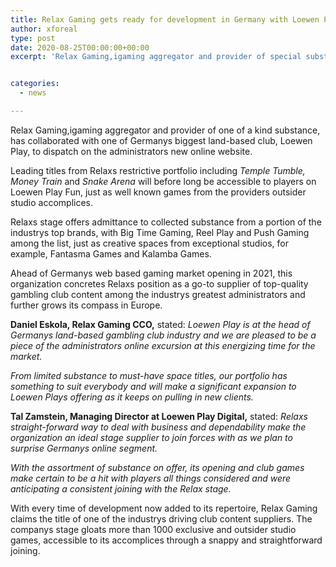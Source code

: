 ```yaml
---
title: Relax Gaming gets ready for development in Germany with Loewen Play deal
author: xforeal 
type: post
date: 2020-08-25T00:00:00+00:00
excerpt: 'Relax Gaming,igaming aggregator and provider of special substance, has collaborated with one of Germanys biggest land-based gambling clubs, Loewen Play, to dispatch on the administrators new online site '


categories:
  - news

---
```

Relax Gaming,igaming aggregator and provider of one of a kind substance, has collaborated with one of Germanys biggest land-based club, Loewen Play, to dispatch on the administrators new online website. 

Leading titles from Relaxs restrictive portfolio including _Temple Tumble, Money Train_ and _Snake Arena_ will before long be accessible to players on Loewen Play Fun, just as well known games from the providers outsider studio accomplices. 

Relaxs stage offers admittance to collected substance from a portion of the industrys top brands, with Big Time Gaming, Reel Play and Push Gaming among the list, just as creative spaces from exceptional studios, for example, Fantasma Games and Kalamba Games. 

Ahead of Germanys web based gaming market opening in 2021, this organization concretes Relaxs position as a go-to supplier of top-quality gambling club content among the industrys greatest administrators and further grows its compass in Europe. 

**Daniel Eskola, Relax Gaming CCO,** stated: _Loewen Play is at the head of Germanys land-based gambling club industry and we are pleased to be a piece of the administrators online excursion at this energizing time for the market._ 

_From limited substance to must-have space titles, our portfolio has something to suit everybody and will make a significant expansion to Loewen Plays offering as it keeps on pulling in new clients._ 

**Tal Zamstein, Managing Director at Loewen Play Digital,** stated: _Relaxs straight-forward way to deal with business and dependability make the organization an ideal stage supplier to join forces with as we plan to surprise Germanys online segment._ 

_With the assortment of substance on offer, its opening and club games make certain to be a hit with players all things considered and were anticipating a consistent joining with the Relax stage._ 

With every time of development now added to its repertoire, Relax Gaming claims the title of one of the industrys driving club content suppliers. The companys stage gloats more than 1000 exclusive and outsider studio games, accessible to its accomplices through a snappy and straightforward joining.